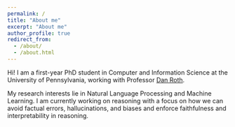 ```yaml
---
permalink: /
title: "About me"
excerpt: "About me"
author_profile: true
redirect_from: 
  - /about/
  - /about.html
---
```

 
Hi! I am a first-year PhD student in Computer and Information Science at the University of Pennsylvania, working with Professor [Dan Roth](https://www.cis.upenn.edu/~danroth/). 

My research interests lie in Natural Language Processing and Machine Learning. I am currently working on reasoning with a focus on how we can avoid factual errors, hallucinations, and biases and enforce faithfulness and interpretability in reasoning.

